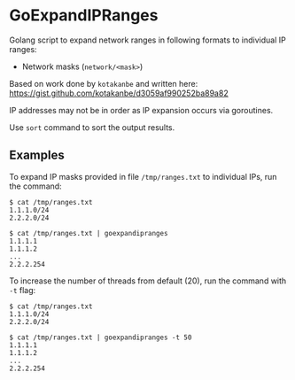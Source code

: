 # GoExpandIPRanges

Golang script to expand network ranges in following formats to individual IP ranges: 
* Network masks (`network/<mask>`)

Based on work done by `kotakanbe` and written here: https://gist.github.com/kotakanbe/d3059af990252ba89a82

IP addresses may not be in order as IP expansion occurs via goroutines. 

Use `sort` command to sort the output results.

## Examples

To expand IP masks provided in file `/tmp/ranges.txt` to individual IPs, run the command:
```
$ cat /tmp/ranges.txt
1.1.1.0/24
2.2.2.0/24

$ cat /tmp/ranges.txt | goexpandipranges
1.1.1.1
1.1.1.2
...
2.2.2.254
```

To increase the number of threads from default (20), run the command with `-t` flag:
```
$ cat /tmp/ranges.txt
1.1.1.0/24
2.2.2.0/24

$ cat /tmp/ranges.txt | goexpandipranges -t 50
1.1.1.1
1.1.1.2
...
2.2.2.254
``` 